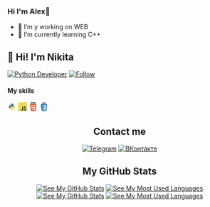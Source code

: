 ### Hi I'm Alex👋


- 🔭 I’m y working on WEB
- 🌱 I’m currently learning C++
<!-- About me -->
<h2>👋 Hi! I'm Nikita</h2>
<a href="https://github.com/Fy5tew">
	<img
	src="https://img.shields.io/badge/Python%20Developer-blue?style=flat-square&logo=python&logoColor=white"
	alt="Python Developer"
/></a>
<a href="https://img.shields.io/github/followers/fy5tew?style=social">
	<img
	src="https://img.shields.io/github/followers/fy5tew?style=social"
	alt="Follow"
/></a>



<!-- My skills -->
<h4>My skills</h4>
<div>
	<img
	src="https://raw.githubusercontent.com/github/explore/80688e429a7d4ef2fca1e82350fe8e3517d3494d/topics/python/python.png"
	alt="Python"
	title="Python"
	height=20
	/>
	<img 
	src="https://raw.githubusercontent.com/github/explore/80688e429a7d4ef2fca1e82350fe8e3517d3494d/topics/javascript/javascript.png"
	alt="JavaScript"
	title="JavaScript"
	height=20
	/>
	<img
	src="https://raw.githubusercontent.com/github/explore/80688e429a7d4ef2fca1e82350fe8e3517d3494d/topics/html/html.png"
	alt="HTML"
	title="HTML"
	height=20
	/>
	<img 
	src="https://raw.githubusercontent.com/github/explore/80688e429a7d4ef2fca1e82350fe8e3517d3494d/topics/css/css.png"
	alt="CSS"
	title="CSS"
	height=20
	/>
</div>

<!-- My contacts -->
<div align="center">
	<h2>Contact me</h2>
	<a href="https://t.me/fy5tew">
		<img
		src=https://img.shields.io/badge/Telegram-27a7e8?style=for-the-badge&logo=telegram&logoColor=white
		alt="Telegram"
	/></a>
	<a href="https://vk.com/fy5tew">
		<img
		src="https://img.shields.io/badge/%D0%B2%D0%BA%D0%BE%D0%BD%D1%82%D0%B0%D0%BA%D1%82%D0%B5-%232E87FB.svg?&style=for-the-badge&logo=vk&logoColor=white"
		alt="ВКонтакте"
	/></a>
</div>

<!-- GitHub stats -->
<h2 align="center">My GitHub Stats</h2>

<!-- DarkMode -->
<div align="center">
	<a href="https://github-readme-stats.vercel.app/api?custom_title=GitHub%20Stats&show_icons=true&hide_rank=false&count_private=true&disable_animations=true&username=fy5tew&cache_seconds=1800&locale=en&border_color=57a5fe&theme=github_dark#gh-dark-mode-only">
		<img
		src="https://github-readme-stats.vercel.app/api?custom_title=GitHub%20Stats&show_icons=true&hide_rank=false&count_private=true&disable_animations=true&username=fy5tew&cache_seconds=1800&locale=en&border_color=57a5fe&theme=github_dark#gh-dark-mode-only"
		alt="See My GitHub Stats"
		height=160
	/></a>
	<a href="https://github-readme-stats.vercel.app/api/top-langs/?custom_title=Most%20Used%20Languages&layout=compact&langs_count=10&username=fy5tew&cache_seconds=1800&locale=en&border_color=57a5fe&theme=github_dark#gh-dark-mode-only">
		<img
		src="https://github-readme-stats.vercel.app/api/top-langs/?custom_title=Most%20Used%20Languages&layout=compact&langs_count=10&username=fy5tew&cache_seconds=1800&locale=en&border_color=57a5fe&theme=github_dark#gh-dark-mode-only"
		alt="See My Most Used Languages"
		height=160
	/></a>
</div>

<!-- LightMode -->
<div align="center">
	<a href="https://github-readme-stats.vercel.app/api?custom_title=GitHub%20Stats&show_icons=true&hide_rank=false&count_private=true&disable_animations=true&username=fy5tew&cache_seconds=1800&locale=en&border_color=57a5fe&theme=github_light#gh-light-mode-only">
		<img
		src="https://github-readme-stats.vercel.app/api?custom_title=GitHub%20Stats&show_icons=true&hide_rank=false&count_private=true&disable_animations=true&username=fy5tew&cache_seconds=1800&locale=en&border_color=57a5fe&theme=github_light#gh-light-mode-only"
		alt="See My GitHub Stats"
		height=160
	/></a>
	<a href="https://github-readme-stats.vercel.app/api/top-langs/?custom_title=Most%20Used%20Languages&layout=compact&langs_count=10&username=fy5tew&cache_seconds=1800&locale=en&border_color=57a5fe&theme=github_light#gh-light-mode-only">
		<img
		src="https://github-readme-stats.vercel.app/api/top-langs/?custom_title=Most%20Used%20Languages&layout=compact&langs_count=10&username=fy5tew&cache_seconds=1800&locale=en&border_color=57a5fe&theme=github_light#gh-light-mode-only"
		alt="See My Most Used Languages"
		height=160
	/></a>
</div>
